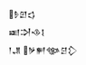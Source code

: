 <div class='block'>
<div class='line'>𒊩𒇻𒌓</div>
<div class='line'>𒀜𒋫𒈾𒋙</div>
<div class='line'>𒁹𒂗 𒃻𒂍𒀲𒆪𒁷</div>
</div>